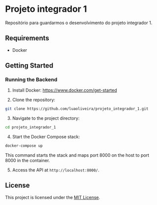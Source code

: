 # Projeto integrador 1

Repositório para guardarmos o desenvolvimento do projeto integrador 1.

## Requirements

- Docker

## Getting Started

### Running the Backend

1. Install Docker: https://www.docker.com/get-started

2. Clone the repository:

```bash
git clone https://github.com/luaoliveira/projeto_integrador_1.git
```

3. Navigate to the project directory:

```bash
cd projeto_integrador_1
```

4. Start the Docker Compose stack:

```bash
docker-compose up
```

This command starts the stack and maps port 8000 on the host to port 8000 in the container.

5. Access the API at `http://localhost:8000/`.


## License

This project is licensed under the [MIT License](LICENSE).
